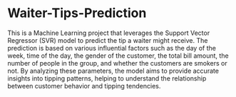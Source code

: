 # Waiter-Tips-Prediction
This is a Machine Learning project that leverages the Support Vector Regressor (SVR) model to predict the tip a waiter might receive. The prediction is based on various influential factors such as the day of the week, time of the day, the gender of the customer, the total bill amount, the number of people in the group, and whether the customers are smokers or not. By analyzing these parameters, the model aims to provide accurate insights into tipping patterns, helping to understand the relationship between customer behavior and tipping tendencies.
